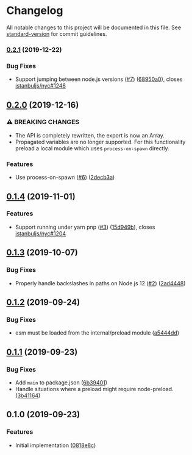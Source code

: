 # Changelog

All notable changes to this project will be documented in this file. See [standard-version](https://github.com/conventional-changelog/standard-version) for commit guidelines.

### [0.2.1](https://github.com/cfware/node-preload/compare/v0.2.0...v0.2.1) (2019-12-22)


### Bug Fixes

* Support jumping between node.js versions ([#7](https://github.com/cfware/node-preload/issues/7)) ([68950a0](https://github.com/cfware/node-preload/commit/68950a07ab153cda5e0b5fec1407973169443bbb)), closes [istanbuljs/nyc#1246](https://github.com/istanbuljs/nyc/issues/1246)

## [0.2.0](https://github.com/cfware/node-preload/compare/v0.1.4...v0.2.0) (2019-12-16)


### ⚠ BREAKING CHANGES

* The API is completely rewritten, the export is now an
Array.
* Propagated variables are no longer supported.  For this
functionality preload a local module which uses `process-on-spawn`
directly.

### Features

* Use process-on-spawn ([#6](https://github.com/cfware/node-preload/issues/6)) ([2decb3a](https://github.com/cfware/node-preload/commit/2decb3a32a00084d089d964de6440e9f7817d563))

## [0.1.4](https://github.com/cfware/node-preload/compare/v0.1.3...v0.1.4) (2019-11-01)


### Features

* Support running under yarn pnp ([#3](https://github.com/cfware/node-preload/issues/3)) ([15d949b](https://github.com/cfware/node-preload/commit/15d949b)), closes [istanbuljs/nyc#1204](https://github.com/istanbuljs/nyc/issues/1204)

## [0.1.3](https://github.com/cfware/node-preload/compare/v0.1.2...v0.1.3) (2019-10-07)


### Bug Fixes

* Properly handle backslashes in paths on Node.js 12 ([#2](https://github.com/cfware/node-preload/issues/2)) ([2ad4448](https://github.com/cfware/node-preload/commit/2ad4448))

## [0.1.2](https://github.com/cfware/node-preload/compare/v0.1.1...v0.1.2) (2019-09-24)


### Bug Fixes

* esm must be loaded from the internal/preload module ([a5444dd](https://github.com/cfware/node-preload/commit/a5444dd))

## [0.1.1](https://github.com/cfware/node-preload/compare/v0.1.0...v0.1.1) (2019-09-23)


### Bug Fixes

* Add `main` to package.json ([6b39401](https://github.com/cfware/node-preload/commit/6b39401))
* Handle situations where a preload might require node-preload. ([3b41164](https://github.com/cfware/node-preload/commit/3b41164))

## 0.1.0 (2019-09-23)


### Features

* Initial implementation ([0818e8c](https://github.com/cfware/node-preload/commit/0818e8c))
